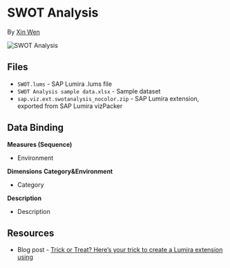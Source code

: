 SWOT Analysis
=================================================
By [Xin Wen](http://scn.sap.com/people/wendy.xin.wen)<br>

![SWOT Analysis](https://github.com/SAP/lumira-extension-viz/blob/master/SWOT_Analysis/SWOT.jpg)

Files
-----------
* `SWOT.lums` - SAP Lumira .lums file
* `SWOT Analysis sample data.xlsx` - Sample dataset
* `sap.viz.ext.swotanalysis_nocolor.zip` - SAP Lumira extension, exported from SAP Lumira vizPacker

Data Binding
---------------
<strong>Measures (Sequence)</strong>
* Environment

<strong>Dimensions</strong>
<strong>Category&Environment</strong>
* Category

<strong>Description</strong>
* Description

Resources
-----------
* Blog post - [Trick or Treat? Here’s your trick to create a Lumira extension using <div>](http://scn.sap.com/community/lumira/blog/2015/10/19/trick-or-treat-here-s-your-trick-to-create-a-lumira-extension-using-div)
